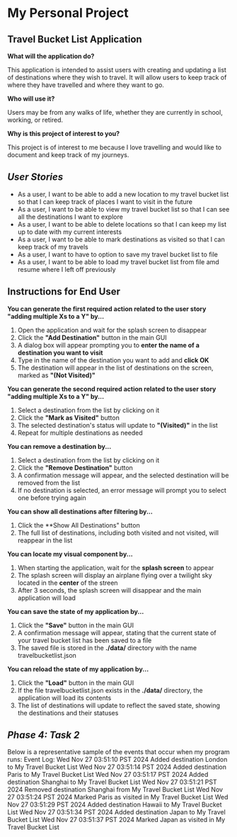 # My Personal Project

## Travel Bucket List Application

**What will the application do?**

This application is intended to assist users with creating and updating a list of destinations where they wish to travel. It will allow users to keep track of where they have travelled and where they want to go.

**Who will use it?**

Users may be from any walks of life, whether they are currently in school, working, or retired.

**Why is this project of interest to you?**

This project is of interest to me because I love travelling and would like to document and keep track of my journeys. 


## *User Stories* ##
- As a user, I want to be able to add a new location to my travel bucket list so that I can keep track of places I want to visit in the future
- As a user, I want to be able to view my travel bucket list so that I can see all the destinations I want to explore
- As a user, I want to be able to delete locations so that I can keep my list up to date with my current interests
- As a user, I want to be able to mark destinations as visited so that I can keep track of my travels
- As a user, I want to have to option to save my travel bucket list to file
- As a user, I want to be able to load my travel bucket list from file amd resume where I left off previously

## Instructions for End User ##
**You can generate the first required action related to the user story "adding multiple Xs to a Y" by...**
1. Open the application and wait for the splash screen to disappear
2. Click the **"Add Destination"** button in the main GUI
3. A dialog box will appear prompting you to **enter the name of a destination you want to visit**
4. Type in the name of the destination you want to add and **click OK**
5. The destination will appear in the list of destinations on the screen, marked as **"(Not Visited)"**

**You can generate the second required action related to the user story "adding multiple Xs to a Y" by...**
1. Select a destination from the list by clicking on it
2. Click the **"Mark as Visited"** button
3. The selected destination's status will update to **"(Visited)"** in the list
4. Repeat for multiple destinations as needed

**You can remove a destination by...**
1. Select a destination from the list by clicking on it
2. Click the **"Remove Destination"** button
3. A confirmation message will appear, and the selected destination will be removed from the list
4. If no destination is selected, an error message will prompt you to select one before trying again

**You can show all destinations after filtering by...**
1. Click the **Show All Destinations" button
2. The full list of destinations, including both visited and not visited, will reappear in the list

**You can locate my visual component by...**
1. When starting the application, wait for the **splash screen** to appear
2. The splash screen will display an airplane flying over a twilight sky located in the **center** of the streen
3. After 3 seconds, the splash screen will disappear and the main application will load

**You can save the state of my application by...**
1. Click the **"Save"** button in the main GUI
2. A confirmation message will appear, stating that the current state of your travel bucket list has been saved to a file
3. The saved file is stored in the **./data/** directory with the name travelbucketlist.json

**You can reload the state of my application by...**
1. Click the **"Load"** button in the main GUI
2. If the file travelbucketlist.json exists in the **./data/** directory, the application will load its contents
3. The list of destinations will update to reflect the saved state, showing the destinations and their statuses

## *Phase 4: Task 2* ##
Below is a representative sample of the events that occur when my program runs:
Event Log:
Wed Nov 27 03:51:10 PST 2024
Added destination London to My Travel Bucket List
Wed Nov 27 03:51:14 PST 2024
Added destination Paris to My Travel Bucket List
Wed Nov 27 03:51:17 PST 2024
Added destination Shanghai to My Travel Bucket List
Wed Nov 27 03:51:21 PST 2024
Removed destination Shanghai from My Travel Bucket List
Wed Nov 27 03:51:24 PST 2024
Marked Paris as visited in My Travel Bucket List
Wed Nov 27 03:51:29 PST 2024
Added destination Hawaii to My Travel Bucket List
Wed Nov 27 03:51:34 PST 2024
Added destination Japan to My Travel Bucket List
Wed Nov 27 03:51:37 PST 2024
Marked Japan as visited in My Travel Bucket List